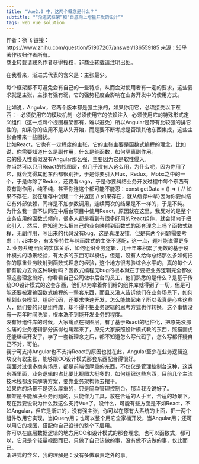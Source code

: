 ```yaml
---
title: "Vue2.0 中，这两个概念是什么？"
subtitle: "“渐进式框架”和“自底向上增量开发的设计”"
tags: web vue solution
---
```



作者：徐飞
链接：https://www.zhihu.com/question/51907207/answer/136559185
来源：知乎
著作权归作者所有。  
商业转载请联系作者获得授权，非商业转载请注明出处。  


在我看来，渐进式代表的含义是：主张最少。  

每个框架都不可避免会有自己的一些特点，从而会对使用者有一定的要求，这些要求就是主张，主张有强有弱，它的强势程度会影响在业务开发中的使用方式。  

比如说，Angular，它两个版本都是强主张的，如果你用它，必须接受以下东西：- 必须使用它的模块机制- 必须使用它的依赖注入- 必须使用它的特殊形式定义组件（这一点每个视图框架都有，难以避免）所以Angular是带有比较强的排它性的，如果你的应用不是从头开始，而是要不断考虑是否跟其他东西集成，这些主张会带来一些困扰。  
比如React，它也有一定程度的主张，它的主张主要是函数式编程的理念，比如说，你需要知道什么是副作用，什么是纯函数，如何隔离副作用。  
它的侵入性看似没有Angular那么强，主要因为它是软性侵入。  
你当然可以只用React的视图层，但几乎没有人这么用，为什么呢，因为你用了它，就会觉得其他东西都很别扭，于是你要引入Flux，Redux，Mobx之中的一个，于是你除了Redux，还要看saga，于是你要纠结业务开发过程中每个东西有没有副作用，纯不纯，甚至你连这个都可能不能忍：const getData = () => {  // 如果不存在，就在缓存中创建一个并返回  // 如果存在，就从缓存中拿}因为你要纠结它有外部依赖，同样是不加参数调用，连续两次的结果是不一样的，于是不纯。  
为什么我一直不认同在中后台项目中使用React，原因就在这里，我反对的是整个业务应用的函数式倾向，很多人都是看到有很多好用的React组件，就会倾向于把它引入，然后，你知道怎么把自己的业务映射到函数式的那套理念上吗？函数式编程，无副作用，写出来的代码没有bug，这是真理没错，但是有两个问题需要考虑：1. JS本身，有太多特性与纯函数式的主张不适配，这一点，题叶能说得更多2. 业务系统里面的实体关系，如何组织业务逻辑，几十年来积累了无数的基于设计模式的场景经验，有太多的东西可以模仿，但是，没有人给你总结那么多如何把你的厚重业务映射到函数式理念的经验，这个地方很考验综合水平的，真的每个人都有能力去做这种映射吗？函数式编程无bug的根本就在于要把业务逻辑完全都依照这套理念搞好，你看看自己公司做中后台的员工，他们熟悉的是什么？是基于传统OO设计模式的这套东西，他们以为拿着你们给的组件库就得到了一切，但是可能还要被灌输函数式编程的一整套东西，而且又没人告诉他们在业务场景下，如何规划业务模型、组织代码，还要求快速开发，怎么能快起来？所以我真是心疼这些人，他们要的只是组件库，却不得不把业务逻辑的思考方式也作转换，这个事情没有一两年时间洗脑，根本洗不到能开发业务的程度。  
没有好组件库的时候，大家痛点在视图层，有了基于React的组件化，把原先没那么痛的业务逻辑部分搞得也痛起来了，原先大家按照设计模式教的东西，照猫画虎还能继续开发了，学了一套新理念之后，都不知道怎么写代码了，怎么写都怀疑自己不对，可怕。  
我宁可支持Angular也不支持React的原因也就在此，Angular至少在业务逻辑这块没有软主张，能够跟OO设计模式那套东西配合得很好。  
我面对过很多商务场景，都是前端很厚重的东西，不仅仅是管理控制台这种，这类东西里面，业务逻辑的占比要比视图大挺多的，如何组织这些东西，目前几个主流技术栈都没有解决方案，要靠业务架构师去摆平。  
如果你的场景不是这么厚重的，只是简单管理控制台，那当我没说好了。  
框架是不能解决业务问题的，只能作为工具，放在合适的人手里，合适的场景下。  
现在我要说说为什么我这么支持Vue了，没什么，可能有些方面是不如React，不如Angular，但它是渐进的，没有强主张，你可以在原有大系统的上面，把一两个组件改用它实现，当jQuery用；也可以整个用它全家桶开发，当Angular用；还可以用它的视图，搭配你自己设计的整个下层用。  
你可以在底层数据逻辑的地方用OO和设计模式的那套理念，也可以函数式，都可以，它只是个轻量视图而已，只做了自己该做的事，没有做不该做的事，仅此而已。  
渐进式的含义，我的理解是：没有多做职责之外的事。  
